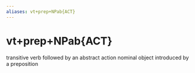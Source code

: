 ```yaml
---
aliases: vt+prep+NPab{ACT}
---
```

# vt+prep+NPab{ACT}

transitive verb followed by an abstract action nominal object introduced by a preposition